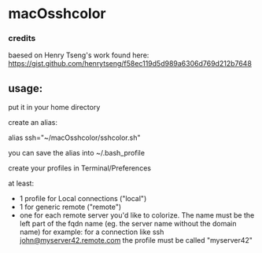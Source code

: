 # macOsshcolor

### credits
baesed on Henry Tseng's work  found here:
https://gist.github.com/henrytseng/f58ec119d5d989a6306d769d212b7648

## usage:

put it in your home directory

create an alias:

 alias ssh="~/macOsshcolor/sshcolor.sh"
 
 you can save the alias into ~/.bash_profile
 
create your profiles in Terminal/Preferences

at least: 
* 1 profile for Local connections  ("local")
* 1 for generic remote ("remote")
* one for each remote server you'd like to colorize. The name must be the left part of the fqdn name (eg. the server name without the domain name)
  for example: for a connection like
      ssh john@myserver42.remote.com
   the profile must be called "myserver42"

